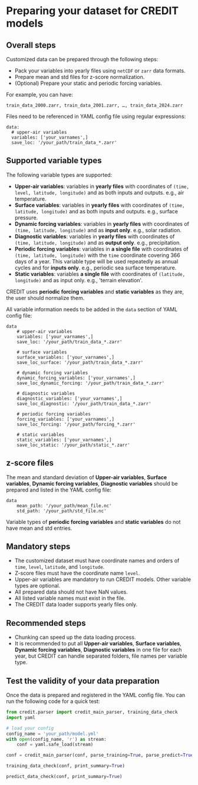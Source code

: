 # Preparing your dataset for CREDIT models

## Overall steps

Customized data can be prepared through the following steps:
* Pack your variables into yearly files using `netCDF` or `zarr` data formats.
* Prepare mean and std files for z-score normalization.
* (Optional) Prepare your static and periodic forcing variables.
  
For example, you can have:
```
train_data_2000.zarr, train_data_2001.zarr, …, train_data_2024.zarr
```

Files need to be referenced in YAML config file using regular expressions:
```
data:
  # upper-air variables
  variables: ['your_varnames',]
  save_loc: '/your_path/train_data_*.zarr'
```

## Supported variable types

The following variable types are supported:

* **Upper-air variables**: variables in **yearly files** with coordinates of `(time, level, latitude, longitude)` and as both inputs and outputs. e.g., air temperature.
* **Surface variables**: variables in **yearly files** with coordinates of `(time, latitude, longitude)` and as both inputs and outputs. e.g., surface pressure.
* **Dynamic forcing variables**: variables in **yearly files** with coordinates of `(time, latitude, longitude)` and as **input only**. e.g., solar radiation.
* **Diagnostic variables**: variables in **yearly files** with coordinates of `(time, latitude, longitude)` and as **output only**. e.g., precipitation.
* **Periodic forcing variables**: variables in **a single file** with coordinates of `(time, latitude, longitude)` with the `time` coordinate covering 366 days of a year. This variable type will be used repeatedly as annual cycles and for **inputs only**. e.g., periodic sea surface temperature.
* **Static variables**: variables **a single file** with coordinates of `(latitude, longitude)` and as input only. e.g., 'terrain elevation'.

CREDIT uses **periodic forcing variables** and **static variables** as they are, the user should normalize them. 

All variable information needs to be added in the `data` section of YAML config file:

```
data
    # upper-air variables
    variables: ['your_varnames',]
    save_loc: '/your_path/train_data_*.zarr'
    
    # surface variables
    surface_variables: ['your_varnames',]
    save_loc_surface: '/your_path/train_data_*.zarr'
  
    # dynamic forcing variables
    dynamic_forcing_variables: ['your_varnames',]
    save_loc_dynamic_forcing: '/your_path/train_data_*.zarr'
  
    # diagnostic variables
    diagnostic_variables: ['your_varnames',]
    save_loc_diagnostic: '/your_path/train_data_*.zarr'
    
    # periodic forcing variables
    forcing_variables: ['your_varnames',]
    save_loc_forcing: '/your_path/forcing_*.zarr'
    
    # static variables
    static_variables: ['your_varnames',]
    save_loc_static: '/your_path/static_*.zarr'
```
## z-score files

The mean and standard deviation of **Upper-air variables**, **Surface variables**, **Dynamic forcing variables**, **Diagnostic variables** should be prepared and listed in the YAML config file:

```
data
    mean_path: '/your_path/mean_file.nc'
    std_path: '/your_path/std_file.nc'
```

Variable types of **periodic forcing variables** and **static variables** do not have mean and std entries.

## Mandatory steps
* The customized dataset must have coordinate names and orders of `time`, `level`, `latitude`, and `longitude`.
* Z-score files must have the coordinate name `level`.
* Upper-air variables are mandatory to run CREDIT models. Other variable types are optional.
* All prepared data should not have NaN values.
* All listed variable names must exist in the file.
* The CREDIT data loader supports yearly files only.

## Recommended steps
* Chunking can speed up the data loading process.
* It is recommended to put all **Upper-air variables**, **Surface variables**, **Dynamic forcing variables**, **Diagnostic variables** in one file for each year, but CREDIT can handle separated folders, file names per variable type.

## Test the validity of your data preparation
Once the data is prepared and registered in the YAML config file. You can run the following code for a quick test:
```python
from credit.parser import credit_main_parser, training_data_check
import yaml 

# load your config
config_name = 'your_path/model.yml'
with open(config_name, 'r') as stream:
    conf = yaml.safe_load(stream)

conf = credit_main_parser(conf, parse_training=True, parse_predict=True, print_summary=True)

training_data_check(conf, print_summary=True)

predict_data_check(conf, print_summary=True)
```
